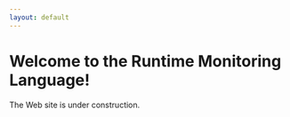 ```yaml
---
layout: default
---
```


# Welcome to the Runtime Monitoring Language!

The Web site is under construction.

<!--
<!doctype html>
<html>
  <head>
    <meta charset="utf-8">
    <title>RML Home</title>
  </head>
  <body>
    <h1>Welcome to the Runtime Monitoring Language!</h1>
    The Web site is under construction.
  </body>
</html>
-->


